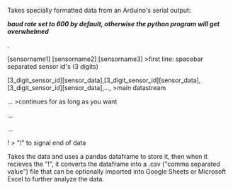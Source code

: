 Takes specially formatted data from an Arduino's serial output:

***baud rate set to 600 by default, otherwise the python program will get overwhelmed***

.

[sensorname1] [sensorname2] [sensorname3]                                                                                >first line: spacebar separated sensor id's (3 digits)

[3_digit_sensor_id][sensor_data],[3_digit_sensor_id][sensor_data],[3_digit_sensor_id][sensor_data],...,                  >main datastream

...                                                                                                                      >continues for as long as you want

...                                                                                

...

!                                                                                                                        > "!" to signal end of data


Takes the data and uses a pandas dataframe to store it, then when it recieves the "!", it converts the
dataframe into a .csv ("comma separated value") file that can be optionally imported into Google Sheets
or Microsoft Excel to further analyze the data.
